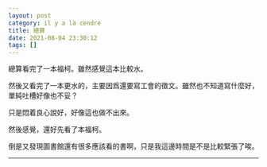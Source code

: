 ```yaml
---
layout: post
category: il y a là cendre
title: 總算
date: 2021-08-04 23:30:12
tags: []
---
```


總算看完了一本福柯。雖然感覺這本比較水。

然後又看完了一本更水的，主要因爲還要寫工會的徵文。雖然也不知道寫什麼好，單純吐槽好像也不妥？

只是悶着良心說好，好像這也做不出來。

然後感覺，還好先看了本福柯。

倒是又發現圖書館還有很多應該看的書啊，只是我這邊時間是不是比較緊張了唉。





------





